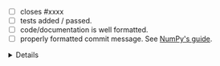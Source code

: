 - [ ] closes #xxxx
- [ ] tests added / passed. 
- [ ] code/documentation is well formatted.  
- [ ] properly formatted commit message. See 
      [NumPy's guide](https://docs.scipy.org/doc/numpy-1.15.1/dev/gitwash/development_workflow.html#writing-the-commit-message). 

<details>


**Notes**:

* It is essential that you add a test when making code changes. Tests are not 
  needed for doc changes.
* When adding a new function, test values should usually be verified in another package (e.g., R/SAS/Stata).
* When fixing a bug, you must add a test that would produce the bug in master and
  then show that it is fixed with the new code.
* New code additions must be well formatted. Changes should pass flake8. If on Linux or OSX, you can
  verify you changes are well formatted by running 
  ```
  git diff upstream/master -u -- "*.py" | flake8 --diff --isolated
  ```
  assuming `flake8` is installed. This command is also available on Windows 
  using the Windows System for Linux once `flake8` is installed in the 
  local Linux environment. While passing this test is not required, it is good practice and it help 
  improve code quality in `statsmodels`.
* Docstring additions must render correctly, including escapes and LaTeX.

</details>
